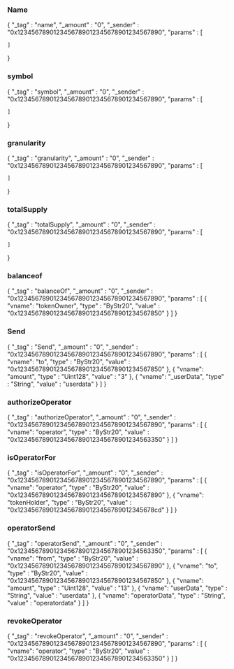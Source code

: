 ### Name
{
    "_tag" : "name",
    "_amount" : "0",
    "_sender" : "0x1234567890123456789012345678901234567890",
    "params" : [
       
    ]
}

### symbol
{
    "_tag" : "symbol",
    "_amount" : "0",
    "_sender" : "0x1234567890123456789012345678901234567890",
    "params" : [
       
    ]
}

### granularity
{
    "_tag" : "granularity",
    "_amount" : "0",
    "_sender" : "0x1234567890123456789012345678901234567890",
    "params" : [
       
    ]
}

### totalSupply
{
    "_tag" : "totalSupply",
    "_amount" : "0",
    "_sender" : "0x1234567890123456789012345678901234567890",
    "params" : [
       
    ]
}


### balanceof
{
    "_tag" : "balanceOf",
    "_amount" : "0",
    "_sender" : "0x1234567890123456789012345678901234567890",
    "params" : [
          {
            "vname": "tokenOwner",
            "type" : "ByStr20",
            "value" : "0x1234567890123456789012345678901234567850"
        }
    ]
}



### Send
{
    "_tag" : "Send",
    "_amount" : "0",
    "_sender" : "0x1234567890123456789012345678901234567890",
    "params" : [
          {
            "vname": "to",
            "type" : "ByStr20",
            "value" : "0x1234567890123456789012345678901234567850"
        },
          {
            "vname": "amount",
            "type" : "Uint128",
            "value" : "3"
        },
          {
            "vname": "_userData",
            "type" : "String",
            "value" : "userdata"
        }
    ]
}


### authorizeOperator
{
    "_tag" : "authorizeOperator",
    "_amount" : "0",
    "_sender" : "0x1234567890123456789012345678901234567890",
    "params" : [
          {
            "vname": "operator",
            "type" : "ByStr20",
            "value" : "0x1234567890123456789012345678901234563350"
        }
    ]
}


### isOperatorFor
{
    "_tag" : "isOperatorFor",
    "_amount" : "0",
    "_sender" : "0x1234567890123456789012345678901234567890",
    "params" : [
          {
            "vname": "operator",
            "type" : "ByStr20",
            "value" : "0x1234567890123456789012345678901234567890"
        },
          {
            "vname": "tokenHolder",
            "type" : "ByStr20",
            "value" : "0x12345678901234567890123456789012345678cd"
        }
    ]
}

### operatorSend


{
    "_tag" : "operatorSend",
    "_amount" : "0",
    "_sender" : "0x1234567890123456789012345678901234563350",
    "params" : [
        {
            "vname": "from",
            "type" : "ByStr20",
            "value" : "0x1234567890123456789012345678901234567890"
        },
          {
            "vname": "to",
            "type" : "ByStr20",
            "value" : "0x1234567890123456789012345678901234567850"
        },
          {
            "vname": "amount",
            "type" : "Uint128",
            "value" : "13"
        },
          {
            "vname": "userData",
            "type" : "String",
            "value" : "userdata"
        },
          {
            "vname": "operatorData",
            "type" : "String",
            "value" : "operatordata"
        }
    ]
}


### revokeOperator
{
    "_tag" : "revokeOperator",
    "_amount" : "0",
    "_sender" : "0x1234567890123456789012345678901234567890",
    "params" : [
          {
            "vname": "operator",
            "type" : "ByStr20",
            "value" : "0x1234567890123456789012345678901234563350"
        }
    ]
}
